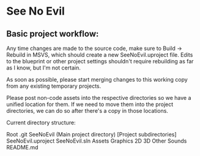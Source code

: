 # See No Evil

## Basic project workflow:

Any time changes are made to the source code, make sure to Build -> Rebuild in MSVS, which should create a new SeeNoEvil.uproject file.
Edits to the blueprint or other project settings shouldn't require rebuilding as far as I know, but I'm not certain.

As soon as possible, please start merging changes to this working copy from any existing temporary projects.

Please post non-code assets into the respective directories so we have a unified location for them. 
If we need to move them into the project directories, we can do so after there's a copy in those locations.


Current directory structure:

 Root
     .git
     SeeNoEvil (Main project directory)
         [Project subdirectories]
         SeeNoEvil.uproject
         SeeNoEvil.sln
     Assets
         Graphics
             2D
             3D
         Other
         Sounds
     README.md

